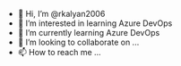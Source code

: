 - 👋 Hi, I’m @rkalyan2006
- 👀 I’m interested in learning Azure DevOps
- 🌱 I’m currently learning Azure DevOps
- 💞️ I’m looking to collaborate on ...
- 📫 How to reach me ...

<!---
rkalyan2006/rkalyan2006 is a ✨ special ✨ repository because its `README.md` (this file) appears on your GitHub profile.
You can click the Preview link to take a look at your changes.
--->
